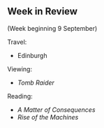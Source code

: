 ## Week in Review
(Week beginning 9 September)

Travel:
* Edinburgh

Viewing:
* _Tomb Raider_

Reading:
* _A Matter of Consequences_
* _Rise of the Machines_
